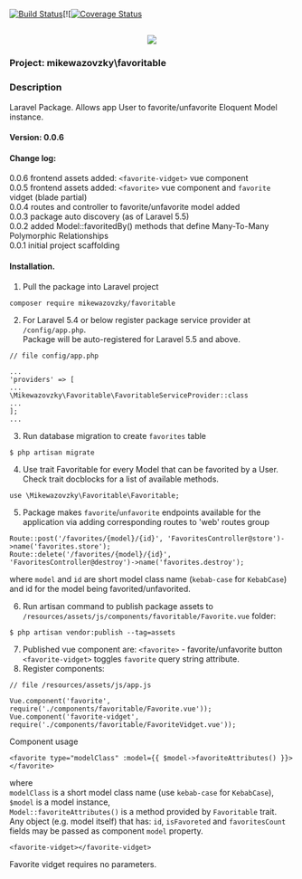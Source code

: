 [![Build Status](https://travis-ci.org/mwazovzky/favoritable.svg?branch=master)](https://travis-ci.org/mwazovzky/favoritable)[![[![Coverage Status](https://coveralls.io/repos/github/mwazovzky/favoritable/badge.svg?branch=master)](https://coveralls.io/github/mwazovzky/favoritable?branch=master)

<h2 align="center">
	<img src="https://laravel.com/assets/img/components/logo-laravel.svg">
</h2>

### Project: mikewazovzky\favoritable

### Description
Laravel Package. Allows app User to favorite/unfavorite Eloquent Model instance.

#### Version: 0.0.6
#### Change log:
0.0.6 frontend assets added: `<favorite-vidget>` vue component<br>
0.0.5 frontend assets added: `<favorite>` vue component and `favorite` vidget (blade partial)<br>
0.0.4 routes and controller to favorite/unfavorite model added<br>
0.0.3 package auto discovery (as of Laravel 5.5)<br>
0.0.2 added Model::favoritedBy() methods that define Many-To-Many Polymorphic Relationships<br>
0.0.1 initial project scaffolding<br>

#### Installation.

1. Pull the package into Laravel project
```
composer require mikewazovzky/favoritable
```

2. For Laravel 5.4 or below register package service provider at `/config/app.php`.<br>
Package will be auto-registered for Laravel 5.5 and above.
```
// file config/app.php

...
'providers' => [
...
\Mikewazovzky\Favoritable\FavoritableServiceProvider::class
...
];
...
```

3. Run database migration to create `favorites` table
```
$ php artisan migrate
```

4. Use trait Favoritable for every Model that can be favorited by a User.<br>
Check trait docblocks for a list of available methods.
```
use \Mikewazovzky\Favoritable\Favoritable;
```

5. Package makes `favorite`/`unfavorite` endpoints available for the application via
adding corresponding routes to 'web' routes group
```
Route::post('/favorites/{model}/{id}', 'FavoritesController@store')->name('favorites.store');
Route::delete('/favorites/{model}/{id}', 'FavoritesController@destroy')->name('favorites.destroy');
```
where `model` and `id` are short model class name (`kebab-case` for `KebabCase`) and
id for the model being favorited/unfavorited.<br>

6. Run artisan command to publish package assets to
 `/resources/assets/js/components/favoritable/Favorite.vue` folder:
```
$ php artisan vendor:publish --tag=assets
```
7. Published vue component are:
`<favorite>` - favorite/unfavorite button
`<favorite-vidget>` toggles `favorite` query string attribute.
8. Register components:
```
// file /resources/assets/js/app.js

Vue.component('favorite', require('./components/favoritable/Favorite.vue'));
Vue.component('favorite-vidget', require('./components/favoritable/FavoriteVidget.vue'));
```
Component usage
```
<favorite type="modelClass" :model={{ $model->favoriteAttributes() }}></favorite>
```
where<br>
`modelClass` is a short model class name (use `kebab-case` for `KebabCase`),
`$model` is a model instance,<br>
`Model::favoriteAttributes()` is a method provided by `Favoritable` trait.<br>
Any object (e.g. model itself) that has: `id`, `isFavoreted` and `favoritesCount`
fields may be passed as component `model` property.
```
<favorite-vidget></favorite-vidget>
```
Favorite vidget requires no parameters.
